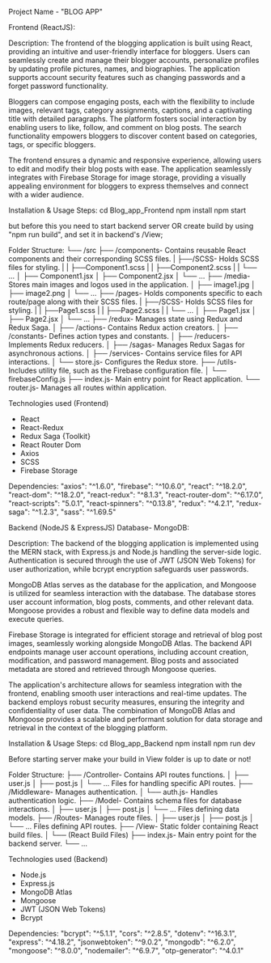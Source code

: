 Project Name - "BLOG APP"

Frontend (ReactJS):

Description:
The frontend of the blogging application is built using React, providing an intuitive and user-friendly interface for bloggers. Users can seamlessly create and manage their blogger accounts, personalize profiles by updating profile pictures, names, and biographies. The application supports account security features such as changing passwords and a forget password functionality.

Bloggers can compose engaging posts, each with the flexibility to include images, relevant tags, category assignments, captions, and a captivating title with detailed paragraphs. The platform fosters social interaction by enabling users to like, follow, and comment on blog posts. The search functionality empowers bloggers to discover content based on categories, tags, or specific bloggers.

The frontend ensures a dynamic and responsive experience, allowing users to edit and modify their blog posts with ease. The application seamlessly integrates with Firebase Storage for image storage, providing a visually appealing environment for bloggers to express themselves and connect with a wider audience.

Installation & Usage Steps:
cd Blog_app_Frontend
npm install
npm start

but before this you need to start backend server OR
create build by using "npm run build", and set it in backend's /View;

Folder Structure:
└── /src
├── /components- Contains reusable React components and their corresponding SCSS files.
| ├──/SCSS- Holds SCSS files for styling.
| | ├──Component1.scss
| | ├──Component2.scss
| | └── ...
│ ├── Component1.jsx
│ ├── Component2.jsx
│ └── ...
├── /media- Stores main images and logos used in the application.
│ ├── image1.jpg
│ ├── image2.png
│ └── ...
├── /pages- Holds components specific to each route/page along with their SCSS files.
| ├──/SCSS- Holds SCSS files for styling.
| | ├──Page1.scss
| | ├──Page2.scss
| | └── ...
│ ├── Page1.jsx
│ ├── Page2.jsx
│ └── ...
├── /redux- Manages state using Redux and Redux Saga.
│ ├── /actions- Contains Redux action creators.
│ ├── /constants- Defines action types and constants.
│ ├── /reducers- Implements Redux reducers.
│ ├── /sagas- Manages Redux Sagas for asynchronous actions.
│ ├── /services- Contains service files for API interactions.
│ └── store.js- Configures the Redux store.
├── /utils- Includes utility file, such as the Firebase configuration file.
│ └── firebaseConfig.js
├── index.js- Main entry point for React application.
└── router.js- Manages all routes within application.

Technologies used (Frontend)

- React
- React-Redux
- Redux Saga {Toolkit}
- React Router Dom
- Axios
- SCSS
- Firebase Storage

Dependencies:
"axios": "^1.6.0",
"firebase": "^10.6.0",
"react": "^18.2.0",
"react-dom": "^18.2.0",
"react-redux": "^8.1.3",
"react-router-dom": "^6.17.0",
"react-scripts": "5.0.1",
"react-spinners": "^0.13.8",
"redux": "^4.2.1",
"redux-saga": "^1.2.3",
"sass": "^1.69.5"

Backend (NodeJS & ExpressJS) Database- MongoDB:

Description:
The backend of the blogging application is implemented using the MERN stack, with Express.js and Node.js handling the server-side logic. Authentication is secured through the use of JWT (JSON Web Tokens) for user authorization, while bcrypt encryption safeguards user passwords.

MongoDB Atlas serves as the database for the application, and Mongoose is utilized for seamless interaction with the database. The database stores user account information, blog posts, comments, and other relevant data. Mongoose provides a robust and flexible way to define data models and execute queries.

Firebase Storage is integrated for efficient storage and retrieval of blog post images, seamlessly working alongside MongoDB Atlas. The backend API endpoints manage user account operations, including account creation, modification, and password management. Blog posts and associated metadata are stored and retrieved through Mongoose queries.

The application's architecture allows for seamless integration with the frontend, enabling smooth user interactions and real-time updates. The backend employs robust security measures, ensuring the integrity and confidentiality of user data. The combination of MongoDB Atlas and Mongoose provides a scalable and performant solution for data storage and retrieval in the context of the blogging platform.

Installation & Usage Steps:
cd Blog_app_Backend
npm install
npm run dev

Before starting server make your build in View folder is up to date or not!

Folder Structure:
├── /Controller- Contains API routes functions.
│ ├── user.js
│ ├── post.js
│ └── ... Files for handling specific API routes.
├── /Middleware- Manages authentication.
│ └── auth.js- Handles authentication logic.
├── /Model- Contains schema files for database interactions.
│ ├── user.js
│ ├── post.js
│ └── ... Files defining data models.
├── /Routes- Manages route files.
│ ├── user.js
│ ├── post.js
│ └── ... Files defining API routes.
├── /View- Static folder containing React build files.
│ └── (React Build Files)
├── index.js- Main entry point for the backend server.
└── ...

Technologies used (Backend)

- Node.js
- Express.js
- MongoDB Atlas
- Mongoose
- JWT (JSON Web Tokens)
- Bcrypt

Dependencies:
"bcrypt": "^5.1.1",
"cors": "^2.8.5",
"dotenv": "^16.3.1",
"express": "^4.18.2",
"jsonwebtoken": "^9.0.2",
"mongodb": "^6.2.0",
"mongoose": "^8.0.0",
"nodemailer": "^6.9.7",
"otp-generator": "^4.0.1"
